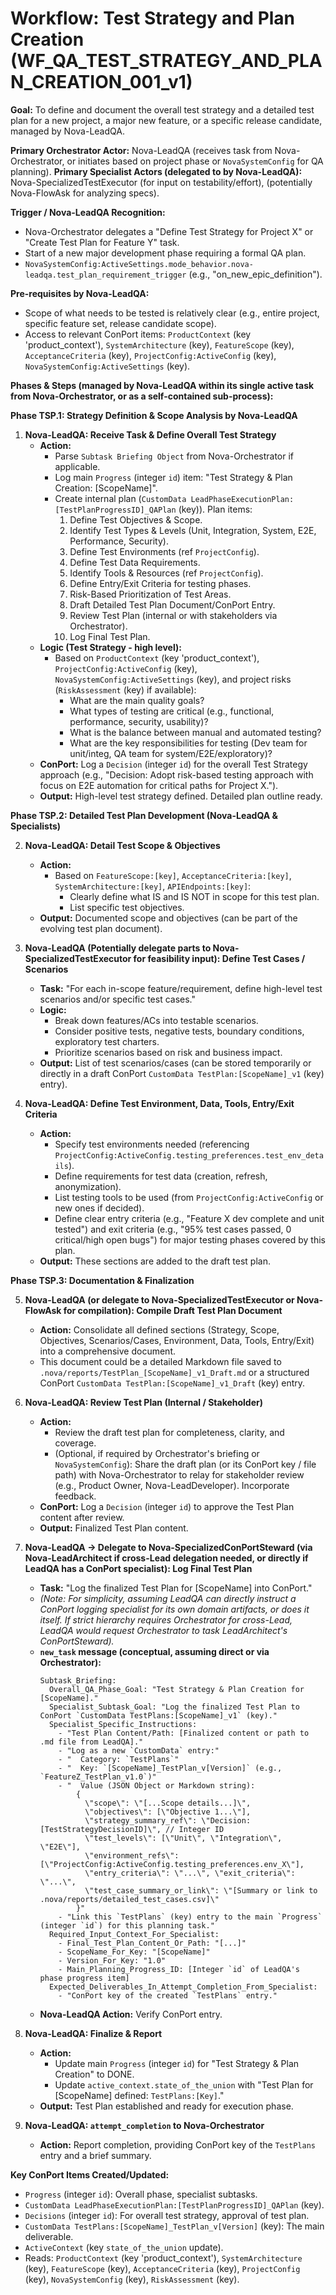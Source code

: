 # Workflow: Test Strategy and Plan Creation (WF_QA_TEST_STRATEGY_AND_PLAN_CREATION_001_v1)

**Goal:** To define and document the overall test strategy and a detailed test plan for a new project, a major new feature, or a specific release candidate, managed by Nova-LeadQA.

**Primary Orchestrator Actor:** Nova-LeadQA (receives task from Nova-Orchestrator, or initiates based on project phase or `NovaSystemConfig` for QA planning).
**Primary Specialist Actors (delegated to by Nova-LeadQA):** Nova-SpecializedTestExecutor (for input on testability/effort), (potentially Nova-FlowAsk for analyzing specs).

**Trigger / Nova-LeadQA Recognition:**
- Nova-Orchestrator delegates a "Define Test Strategy for Project X" or "Create Test Plan for Feature Y" task.
- Start of a new major development phase requiring a formal QA plan.
- `NovaSystemConfig:ActiveSettings.mode_behavior.nova-leadqa.test_plan_requirement_trigger` (e.g., "on_new_epic_definition").

**Pre-requisites by Nova-LeadQA:**
- Scope of what needs to be tested is relatively clear (e.g., entire project, specific feature set, release candidate scope).
- Access to relevant ConPort items: `ProductContext` (key 'product_context'), `SystemArchitecture` (key), `FeatureScope` (key), `AcceptanceCriteria` (key), `ProjectConfig:ActiveConfig` (key), `NovaSystemConfig:ActiveSettings` (key).

**Phases & Steps (managed by Nova-LeadQA within its single active task from Nova-Orchestrator, or as a self-contained sub-process):**

**Phase TSP.1: Strategy Definition & Scope Analysis by Nova-LeadQA**

1.  **Nova-LeadQA: Receive Task & Define Overall Test Strategy**
    *   **Action:**
        *   Parse `Subtask Briefing Object` from Nova-Orchestrator if applicable.
        *   Log main `Progress` (integer `id`) item: "Test Strategy & Plan Creation: [ScopeName]".
        *   Create internal plan (`CustomData LeadPhaseExecutionPlan:[TestPlanProgressID]_QAPlan` (key)). Plan items:
            1.  Define Test Objectives & Scope.
            2.  Identify Test Types & Levels (Unit, Integration, System, E2E, Performance, Security).
            3.  Define Test Environments (ref `ProjectConfig`).
            4.  Define Test Data Requirements.
            5.  Identify Tools & Resources (ref `ProjectConfig`).
            6.  Define Entry/Exit Criteria for testing phases.
            7.  Risk-Based Prioritization of Test Areas.
            8.  Draft Detailed Test Plan Document/ConPort Entry.
            9.  Review Test Plan (internal or with stakeholders via Orchestrator).
            10. Log Final Test Plan.
    *   **Logic (Test Strategy - high level):**
        *   Based on `ProductContext` (key 'product_context'), `ProjectConfig:ActiveConfig` (key), `NovaSystemConfig:ActiveSettings` (key), and project risks (`RiskAssessment` (key) if available):
            *   What are the main quality goals?
            *   What types of testing are critical (e.g., functional, performance, security, usability)?
            *   What is the balance between manual and automated testing?
            *   What are the key responsibilities for testing (Dev team for unit/integ, QA team for system/E2E/exploratory)?
    *   **ConPort:** Log a `Decision` (integer `id`) for the overall Test Strategy approach (e.g., "Decision: Adopt risk-based testing approach with focus on E2E automation for critical paths for Project X.").
    *   **Output:** High-level test strategy defined. Detailed plan outline ready.

**Phase TSP.2: Detailed Test Plan Development (Nova-LeadQA & Specialists)**

2.  **Nova-LeadQA: Detail Test Scope & Objectives**
    *   **Action:**
        *   Based on `FeatureScope:[key]`, `AcceptanceCriteria:[key]`, `SystemArchitecture:[key]`, `APIEndpoints:[key]`:
            *   Clearly define what IS and IS NOT in scope for this test plan.
            *   List specific test objectives.
    *   **Output:** Documented scope and objectives (can be part of the evolving test plan document).

3.  **Nova-LeadQA (Potentially delegate parts to Nova-SpecializedTestExecutor for feasibility input): Define Test Cases / Scenarios**
    *   **Task:** "For each in-scope feature/requirement, define high-level test scenarios and/or specific test cases."
    *   **Logic:**
        *   Break down features/ACs into testable scenarios.
        *   Consider positive tests, negative tests, boundary conditions, exploratory test charters.
        *   Prioritize scenarios based on risk and business impact.
    *   **Output:** List of test scenarios/cases (can be stored temporarily or directly in a draft ConPort `CustomData TestPlan:[ScopeName]_v1` (key) entry).

4.  **Nova-LeadQA: Define Test Environment, Data, Tools, Entry/Exit Criteria**
    *   **Action:**
        *   Specify test environments needed (referencing `ProjectConfig:ActiveConfig.testing_preferences.test_env_details`).
        *   Define requirements for test data (creation, refresh, anonymization).
        *   List testing tools to be used (from `ProjectConfig:ActiveConfig` or new ones if decided).
        *   Define clear entry criteria (e.g., "Feature X dev complete and unit tested") and exit criteria (e.g., "95% test cases passed, 0 critical/high open bugs") for major testing phases covered by this plan.
    *   **Output:** These sections are added to the draft test plan.

**Phase TSP.3: Documentation & Finalization**

5.  **Nova-LeadQA (or delegate to Nova-SpecializedTestExecutor or Nova-FlowAsk for compilation): Compile Draft Test Plan Document**
    *   **Action:** Consolidate all defined sections (Strategy, Scope, Objectives, Scenarios/Cases, Environment, Data, Tools, Entry/Exit) into a comprehensive document.
    *   This document could be a detailed Markdown file saved to `.nova/reports/TestPlan_[ScopeName]_v1_Draft.md` or a structured ConPort `CustomData TestPlan:[ScopeName]_v1_Draft` (key) entry.

6.  **Nova-LeadQA: Review Test Plan (Internal / Stakeholder)**
    *   **Action:**
        *   Review the draft test plan for completeness, clarity, and coverage.
        *   (Optional, if required by Orchestrator's briefing or `NovaSystemConfig`): Share the draft plan (or its ConPort key / file path) with Nova-Orchestrator to relay for stakeholder review (e.g., Product Owner, Nova-LeadDeveloper). Incorporate feedback.
    *   **ConPort:** Log a `Decision` (integer `id`) to approve the Test Plan content after review.
    *   **Output:** Finalized Test Plan content.

7.  **Nova-LeadQA -> Delegate to Nova-SpecializedConPortSteward (via Nova-LeadArchitect if cross-Lead delegation needed, or directly if LeadQA has a ConPort specialist): Log Final Test Plan**
    *   **Task:** "Log the finalized Test Plan for [ScopeName] into ConPort."
    *   *(Note: For simplicity, assuming LeadQA can directly instruct a ConPort logging specialist for its own domain artifacts, or does it itself. If strict hierarchy requires Orchestrator for cross-Lead, LeadQA would request Orchestrator to task LeadArchitect's ConPortSteward).*
    *   **`new_task` message (conceptual, assuming direct or via Orchestrator):**
        ```
        Subtask_Briefing:
          Overall_QA_Phase_Goal: "Test Strategy & Plan Creation for [ScopeName]."
          Specialist_Subtask_Goal: "Log the finalized Test Plan to ConPort `CustomData TestPlans:[ScopeName]_v1` (key)."
          Specialist_Specific_Instructions:
            - "Test Plan Content/Path: [Finalized content or path to .md file from LeadQA]."
            - "Log as a new `CustomData` entry:"
            - "  Category: `TestPlans`"
            - "  Key: `[ScopeName]_TestPlan_v[Version]` (e.g., `FeatureZ_TestPlan_v1.0`)"
            - "  Value (JSON Object or Markdown string): 
                { 
                  \"scope\": \"[...Scope details...]\",
                  \"objectives\": [\"Objective 1...\"],
                  \"strategy_summary_ref\": \"Decision:[TestStrategyDecisionID]\", // Integer ID
                  \"test_levels\": [\"Unit\", \"Integration\", \"E2E\"],
                  \"environment_refs\": [\"ProjectConfig:ActiveConfig.testing_preferences.env_X\"],
                  \"entry_criteria\": \"...\", \"exit_criteria\": \"...\",
                  \"test_case_summary_or_link\": \"[Summary or link to .nova/reports/detailed_test_cases.csv]\"
                }"
            - "Link this `TestPlans` (key) entry to the main `Progress` (integer `id`) for this planning task."
          Required_Input_Context_For_Specialist:
            - Final_Test_Plan_Content_Or_Path: "[...]"
            - ScopeName_For_Key: "[ScopeName]"
            - Version_For_Key: "1.0"
            - Main_Planning_Progress_ID: [Integer `id` of LeadQA's phase progress item]
          Expected_Deliverables_In_Attempt_Completion_From_Specialist:
            - "ConPort key of the created `TestPlans` entry."
        ```
    *   **Nova-LeadQA Action:** Verify ConPort entry.

8.  **Nova-LeadQA: Finalize & Report**
    *   **Action:**
        *   Update main `Progress` (integer `id`) for "Test Strategy & Plan Creation" to DONE.
        *   Update `active_context.state_of_the_union` with "Test Plan for [ScopeName] defined: `TestPlans:[Key]`."
    *   **Output:** Test Plan established and ready for execution phase.

9.  **Nova-LeadQA: `attempt_completion` to Nova-Orchestrator**
    *   **Action:** Report completion, providing ConPort key of the `TestPlans` entry and a brief summary.

**Key ConPort Items Created/Updated:**
-   `Progress` (integer `id`): Overall phase, specialist subtasks.
-   `CustomData LeadPhaseExecutionPlan:[TestPlanProgressID]_QAPlan` (key).
-   `Decisions` (integer `id`): For overall test strategy, approval of test plan.
-   `CustomData TestPlans:[ScopeName]_TestPlan_v[Version]` (key): The main deliverable.
-   `ActiveContext` (key `state_of_the_union` update).
-   Reads: `ProductContext` (key 'product_context'), `SystemArchitecture` (key), `FeatureScope` (key), `AcceptanceCriteria` (key), `ProjectConfig` (key), `NovaSystemConfig` (key), `RiskAssessment` (key).